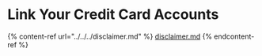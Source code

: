 # Link Your Credit Card Accounts

{% content-ref url="../../../disclaimer.md" %}
[disclaimer.md](../../../disclaimer.md)
{% endcontent-ref %}
